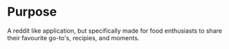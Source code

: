 # Purpose
A reddit like application, but specifically made for food enthusiasts to share their favourite go-to's, recipies, and moments. 
 
